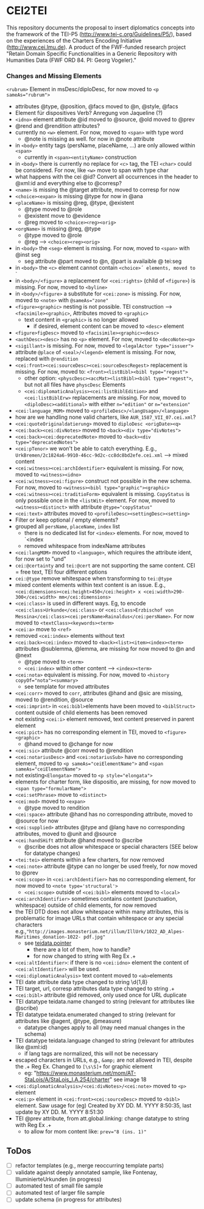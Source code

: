 # CEI2TEI
This repository documents the proposal to insert diplomatics concepts into the framework of the TEI-P5 (http://www.tei-c.org/Guidelines/P5/), based on the experiences of the Charters Encoding Initiative (http://www.cei.lmu.de).
A product of the FWF-funded research project "Retain Domain Specific Functionalities in a Generic Repository with Humanities Data (FWF ORD 84. PI: Georg Vogeler)."

### Changes and Missing Elements
`<rubrum>` Element in msDesc/diploDesc, for now moved to `<p sameAs="rubrum">`
  - attributes @type, @position, @facs moved to @n, @style, @facs
- Element für dispositives Verb? Anregung von Jaqueline (?)
- `<idno>` element attribute @id moved to @source, @old moved to @prev
- @rend and @rendition attributes?
- currently no `<w>` element. For now, moved to `<span>` with type word
    - @note is missing as well. for now in @note attribute
- in `<body>` entity tags (persName, placeName, ...) are only allowed within `<span>`
    - currently in `<span><entityName>` construction
- in `<body>` there is currently no replace for `<c>` tag, the TEI `<char>` could be considered. For now, like `<w>` move to span with type char
- what happens with the cei @id? Convert all occurrences in the header to @xml:id and everything else to @corresp?
- `<name>` is missing the @target attribute, moved to corresp for now
- `<choice><expan>` is missing @type for now in @ana
- `<placeName>` is missing @reg, @type, @existent
    - @type moved to @role
    - @existent move to @evidence
    - @reg moved to `<choice><reg><orig>`
- `<orgName>` is missing @reg, @type
    - @type moved to @role
    - @reg --> `<choice><reg><orig>`
- in `<body>` the `<seg>` element is missing. For now, moved to `<span>` with @inst seg
    - seg attribute @part moved to @n, @part is availaible @ tei:seg
- in `<body>` the `<c>` element cannot contain `<choice>´ elements, moved to `<span type="char">`
- in `<body>/<figure>` a replacement for `<cei:rights>` (child of `<figure>`) is missing. For now, moved to `<byline>`
- in `<body>/<figure>` a substitute for `<cei:zone>` is missing. For now, moved to `<note>` with `@sameAs="zone"`
- `<figure><graphic>` nesting is not possible. TEI construction --> `<facsimile><graphic>`, Attributes moved to `<graphic>`
    - text content in `<graphic>` is no longer allowed
        - if desired, element content can be moved to `<desc>` element
- `<figure>figDesc>` moved to `<facisimile><graphic><desc>`
- `<authDesc><desc>` has no `<p>` element. For now, moved to `<decoNote><p>`
- `<sigillant>` is missing. For now, moved to `<legalActor type="issuer">`
- attribute `@place` of `<seal>/<legend>` element is missing. For now, replaced with `@rendition`
- `<cei:front><cei:sourceDesc><cei:sourceDescRegest>` replacement is missing. For now, moved to: `<front><listBibl><bibl type="regest">`
    - other option: `<physcDesc><accMat><listBibl><bibl type="regest">`, but not all files have `physcDesc` Elements
    - `<cei:diplomaticAnalysis><cei:listBiblEdition>` and `<cei:listBiblErw>` replacements are missing. For now, moved to `<diploDesc><additional>` with either `n="edition"` or `n="extension"`
- `<cei:language_MOM>` moved to `<profileDesc>/<langUsage>/<language>`
- how are we handling none valid charters, like `AUR_1587_VII_07.cei.xml`?
- `<cei:quoteOriginaldatierung>` moved to `diploDesc <origDate><q>`
- `<cei:back><cei:divNotes>` moved to `<back><div type="divNotes">`
- `<cei:back><cei:deprecatedNote>` moved to `<back><div type="deprecatedNotes">`
- `<cei:pTenor>` we won't be able to catch everything. E.g., `UrkBremen/2c1824a6-9910-46cc-9d2c-cc8dc8bd2efe.cei.xml` --> mixed content
- `<cei:witness><cei:archIdentifier>` equivalent is missing. For now, moved to `<witness><idno>`
- `<cei:witness><cei:figure>` construct not possible in the new schema. For now, moved to `<witness><bibl type="graphic"><graphic>`
- `<cei:witness><cei:traditioForm>` equivalent is missing. `CopyStatus` is only possible once in the `<listWit>` element. For now, moved to `<witness><distinct>` with attribute `@type="copyStatus"`
- `<cei:text>` attributes moved to `<profileDesc><settingDesc><setting>`
- Filter or keep optional / empty elements?
- grouped all `persName`, `placeName`, `index` list
    - there is no dedicated list for `<index>` elements. For now, moved to `<list type="index"><item><index
    - removed whitespace from indexName attributes
- `<cei:langMOM>` moved to `<language>`, which requires the attribute ident, for now set to "und"
- `cei:@certainty` and `tei:@cert` are not supporting the same content. CEI = free text, TEI four different options
- `cei:@type` remove whitespace when transforming to `tei:@type`
- mixed content elements within text content is an issue. E.g., `<cei:dimensions><cei:height>450</cei:height> x <cei:width>290-300</cei:width> mm</cei:dimensions>`
- `<cei:class>` is used in different ways. Eg, to encode `<cei:class>Urkunde</cei:class>` or `<cei:class>Erzbischof von Messina</cei:class><cei:persName>Rainaldus</cei:persName>`. For now moved to `<textClass><keywords><term>`
- `<cei:a>` move to `<ref>` 
- removed `<cei:index>` elements without text
- `<cei:back><cei:index>` moved to `<back><list><item><index><term>` attributes @sublemma, @lemma, are missing for now moved to @n and @next
  - @type moved to `<term>`
  - `<cei:index>` within other content --> `<index><term>`
- `<cei:nota>` equivalent is missing. For now, moved to `<history copyOf="nota"><summary>`
  - see template for moved attributes
- `<cei:corr>` moved to `corr`, attributes @hand and @sic are missing, moved to @rendition, @source
- `<cei:imprint>` in `<cei:bibl>`elements have been moved to `<biblStruct>` content outside of child elements has been removed
- not existing `<cei:i>` element removed, text content preserved in parent element
- `<cei:pict>` has no corresponding element in TEI, moved to `<figure><graphic>`
  - @hand moved to @change for now
- `<cei:sic>` attribute @corr moved to @rendition
- `<cei:notariusDesc>` and `<cei:notariusSub>` have no corresponding element, moved to `<p sameAs="ceiElementName">` and `<span sameAs="ceiElementName">`
- not existing`<Elongata>` moved to `<p style="elongata">`
- elements for charter form, like dispositio, are missing, for now moved to `<span type="formularName">`
- `<cei:setPhrase>` move to `<distinct>`
- `<cei:mod>` moved to `<expan>`
  - @type moved to rendition
- `<cei:space>` attribute @hand has no corresponding attribute, moved to @source for now 
- `<cei:supplied>` attributes @type and @lang have no corresponding attributes, moved to @unit and @source
- `<cei:handSHift` attribute @hand moved to @scribe
  - @scribe does not allow whitespace or special characters (SEE below for datatype changes)
- `<tei:tei>` elements within a few charters, for now removed
- `<cei:note>` attribute @type can no longer be used freely, for now moved to @prev
- `<cei:scope>` in `<cei:archIdentifier>` has no corresponding element, for now moved to `<note type='structural'>`
  - `<cei:scope>` outside of `<cei:bibl>` elements moved to `<local>` 
- `<cei:archIdentifier>` sometimes contains content (punctuation, whitespace) outside of child elements, for now removed
- the TEI DTD does not allow whitespace within many attributes, this is problematic for image URLs that contain whitespace or any special characters e.g.,`"http://images.monasterium.net/illum/IllUrk/1022_AD_Alpes-Maritimes_donation-1022- pdf.jpg"`
  - see [teidata.pointer](https://tei-c.org/release/doc/tei-p5-doc/en/html/ref-teidata.pointer.html)
    - there are a lot of them, how to handle?
    - for now changed to string with Reg Ex .+
- `<cei:altIdentifier>`: if there is no `<cei:idno>` element the content of `<cei:altIdentifier>` will be used.
- `<cei:diplomaticAnalysis>` text content moved to `<ab>`elements
- TEI date attribute data type changed to string \d{1,8}
- TEI target, url, corresp attributes data type changed to string .+
- `<cei:bibl>` attribute @id removed, only used once for URL duplicate
- TEI datatype teidata.name changed to string (relevant for attributes like @scribe)
- TEI datatype teidata.enumerated changed to string (relevant for attributes like @agent, @type, @measure)
  - datatype changes apply to all (may need manual changes in the schema)
- TEI datatype teidata.language changed to string (relevant for attributes like @xml:id)
  - if lang tags are normalized, this will not be necessary
- escaped characters in URLs, e.g., `&amp;` are not allowed in TEI, despite the .+ Reg Ex. Changed to `[\s\S]+` for graphic element
  - eg: "https://www.monasterium.net/mom/AT-StaLois/A/StaLois_I.A.254/charter" see image 18
- `<cei:diplomaticAnalysis>/<cei:divNotes>/<cei:note>` moved to `<p>` element
- `<cei:p>` element in `<cei:front><cei:sourceDesc>` moved to `<bibl>` element. Saw usage for (eg) Created by XY DD. M. YYYY 8:50:35, last update by XY DD. M.
  YYYY 8:51:30 
- TEI @prev attribute, from att.global.linking: change datatype to string with Reg Ex .+
  - to allow for mom content like: `prev="8 (ins. 1)"`

## ToDos
- [ ] refactor templates (e.g., merge reoccurring template parts)
- [ ] validate against deeply annotated sample, like Fontenay, IlluminierteUrkunden (in progress) 
- [ ] automated test of small file sample
- [ ] automated test of larger file sample
- [ ] update schema (in progress for attributes)
